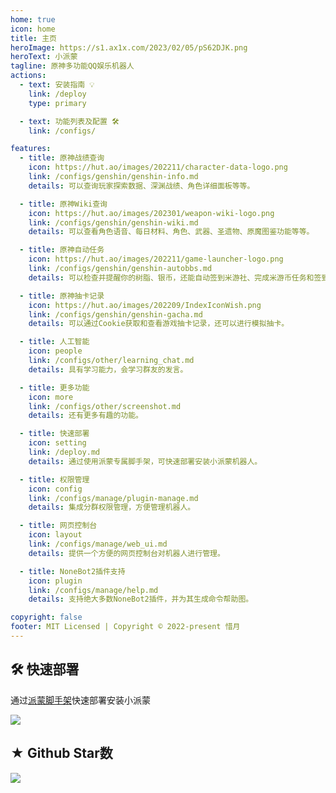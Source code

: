 ```yaml
---
home: true
icon: home
title: 主页
heroImage: https://s1.ax1x.com/2023/02/05/pS62DJK.png
heroText: 小派蒙
tagline: 原神多功能QQ娱乐机器人
actions:
  - text: 安装指南 💡
    link: /deploy
    type: primary

  - text: 功能列表及配置 🛠
    link: /configs/

features:
  - title: 原神战绩查询
    icon: https://hut.ao/images/202211/character-data-logo.png
    link: /configs/genshin/genshin-info.md
    details: 可以查询玩家探索数据、深渊战绩、角色详细面板等等。

  - title: 原神Wiki查询
    icon: https://hut.ao/images/202301/weapon-wiki-logo.png
    link: /configs/genshin/genshin-wiki.md
    details: 可以查看角色语音、每日材料、角色、武器、圣遗物、原魔图鉴功能等等。

  - title: 原神自动任务
    icon: https://hut.ao/images/202211/game-launcher-logo.png
    link: /configs/genshin/genshin-autobbs.md
    details: 可以检查并提醒你的树脂、银币，还能自动签到米游社、完成米游币任务和签到云原神。

  - title: 原神抽卡记录
    icon: https://hut.ao/images/202209/IndexIconWish.png
    link: /configs/genshin/genshin-gacha.md
    details: 可以通过Cookie获取和查看游戏抽卡记录，还可以进行模拟抽卡。

  - title: 人工智能
    icon: people
    link: /configs/other/learning_chat.md
    details: 具有学习能力，会学习群友的发言。

  - title: 更多功能
    icon: more
    link: /configs/other/screenshot.md
    details: 还有更多有趣的功能。

  - title: 快速部署
    icon: setting
    link: /deploy.md
    details: 通过使用派蒙专属脚手架，可快速部署安装小派蒙机器人。

  - title: 权限管理
    icon: config
    link: /configs/manage/plugin-manage.md
    details: 集成分群权限管理，方便管理机器人。

  - title: 网页控制台
    icon: layout
    link: /configs/manage/web_ui.md
    details: 提供一个方便的网页控制台对机器人进行管理。

  - title: NoneBot2插件支持
    icon: plugin
    link: /configs/manage/help.md
    details: 支持绝大多数NoneBot2插件，并为其生成命令帮助图。

copyright: false
footer: MIT Licensed | Copyright © 2022-present 惜月
---
```


## 🛠 快速部署

通过[派蒙脚手架](https://github.com/CMHopeSunshine/nb-cli-plugin-littlepaimon)快速部署安装小派蒙

<a href="https://asciinema.org/a/555256" target="_blank"><img src="https://asciinema.org/a/555256.svg" /></a>

## ★ Github Star数

<a href="https://star-history.com/#CMHopeSunshine/LittlePaimon" target="_blank"><img src="https://api.star-history.com/svg?repos=CMHopeSunshine/LittlePaimon&type=Date"></a>